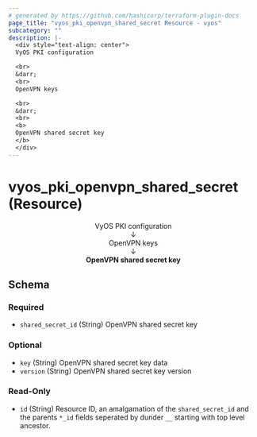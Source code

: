 ```yaml
---
# generated by https://github.com/hashicorp/terraform-plugin-docs
page_title: "vyos_pki_openvpn_shared_secret Resource - vyos"
subcategory: ""
description: |-
  <div style="text-align: center">
  VyOS PKI configuration

  <br>
  &darr;
  <br>
  OpenVPN keys

  <br>
  &darr;
  <br>
  <b>
  OpenVPN shared secret key
  </b>
  </div>
---
```


# vyos_pki_openvpn_shared_secret (Resource)

<div style="text-align: center">
VyOS PKI configuration

<br>
&darr;
<br>
OpenVPN keys

<br>
&darr;
<br>
<b>
OpenVPN shared secret key
</b>
</div>



<!-- schema generated by tfplugindocs -->
## Schema

### Required

- `shared_secret_id` (String) OpenVPN shared secret key

### Optional

- `key` (String) OpenVPN shared secret key data
- `version` (String) OpenVPN shared secret key version

### Read-Only

- `id` (String) Resource ID, an amalgamation of the `shared_secret_id` and the parents `*_id` fields seperated by dunder `__` starting with top level ancestor.
